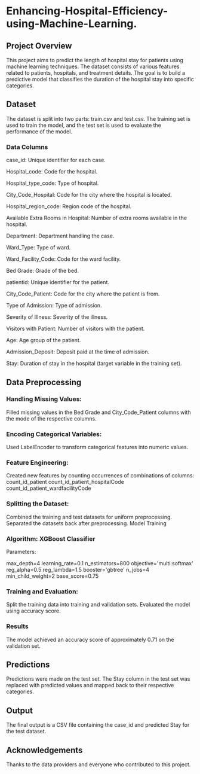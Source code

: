 # Enhancing-Hospital-Efficiency-using-Machine-Learning.

## Project Overview
This project aims to predict the length of hospital stay for patients using machine learning techniques. The dataset consists of various features related to patients, hospitals, and treatment details. The goal is to build a predictive model that classifies the duration of the hospital stay into specific categories.

## Dataset
The dataset is split into two parts: train.csv and test.csv. The training set is used to train the model, and the test set is used to evaluate the performance of the model.

### Data Columns

case_id: Unique identifier for each case.

Hospital_code: Code for the hospital.

Hospital_type_code: Type of hospital.

City_Code_Hospital: Code for the city where the hospital is located.

Hospital_region_code: Region code of the hospital.

Available Extra Rooms in Hospital: Number of extra rooms available in the hospital.

Department: Department handling the case.

Ward_Type: Type of ward.

Ward_Facility_Code: Code for the ward facility.

Bed Grade: Grade of the bed.

patientid: Unique identifier for the patient.

City_Code_Patient: Code for the city where the patient is from.

Type of Admission: Type of admission.

Severity of Illness: Severity of the illness.

Visitors with Patient: Number of visitors with the patient.

Age: Age group of the patient.

Admission_Deposit: Deposit paid at the time of admission.

Stay: Duration of stay in the hospital (target variable in the training set).

## Data Preprocessing

### Handling Missing Values:

Filled missing values in the Bed Grade and City_Code_Patient columns with the mode of the respective columns.

### Encoding Categorical Variables:

Used LabelEncoder to transform categorical features into numeric values.

### Feature Engineering:

Created new features by counting occurrences of combinations of columns:
count_id_patient
count_id_patient_hospitalCode
count_id_patient_wardfacilityCode

### Splitting the Dataset:

Combined the training and test datasets for uniform preprocessing.
Separated the datasets back after preprocessing.
Model Training

### Algorithm: XGBoost Classifier

Parameters:

max_depth=4
learning_rate=0.1
n_estimators=800
objective='multi:softmax'
reg_alpha=0.5
reg_lambda=1.5
booster='gbtree'
n_jobs=4
min_child_weight=2
base_score=0.75


### Training and Evaluation:

Split the training data into training and validation sets.
Evaluated the model using accuracy score.

### Results
The model achieved an accuracy score of approximately 0.71 on the validation set.

## Predictions

Predictions were made on the test set.
The Stay column in the test set was replaced with predicted values and mapped back to their respective categories.

## Output
The final output is a CSV file containing the case_id and predicted Stay for the test dataset.


## Acknowledgements
Thanks to the data providers and everyone who contributed to this project.
